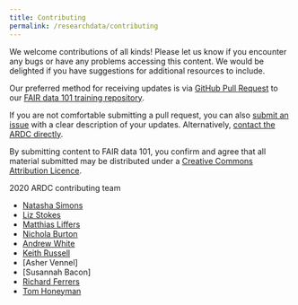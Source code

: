 ```yaml
---
title: Contributing
permalink: /researchdata/contributing
---
```


We welcome contributions of all kinds! Please let us know if you encounter any bugs or have any problems accessing this content. We would be delighted if you have suggestions for additional resources to include.

Our preferred method for receiving updates is via [GitHub Pull Request](https://docs.github.com/en/github/collaborating-with-issues-and-pull-requests/about-pull-requests) to our [FAIR data 101 training repository](https://github.com/au-research/FAIR-data-101-training/).

If you are not comfortable submitting a pull request, you can also [submit an issue](https://github.com/au-research/FAIR-data-101-training/issues/new) with a clear description of your updates. Alternatively, [contact the ARDC directly](https://ardc.edu.au/contact-us).

By submitting content to FAIR data 101, you confirm and agree that all material submitted may be distributed under a [Creative Commons Attribution Licence](https://creativecommons.org/licenses/by/4.0/).

2020 ARDC contributing team
* [Natasha Simons](https://orcid.org/0000-0003-0635-1998)
* [Liz Stokes](https://orcid.org/0000-0002-2973-5647)
* [Matthias Liffers](https://orcid.org/0000-0002-3639-2080)
* [Nichola Burton](https://orcid.org/0000-0003-4470-4846)
* [Andrew White]()
* [Keith Russell](https://orcid.org/0000-0001-5390-2719)
* [Asher Vennel]
* [Susannah Bacon]
* [Richard Ferrers](https://orcid.org/0000-0002-2923-9889)
* [Tom Honeyman](https://orcid.org/0000-0001-9448-4023)
